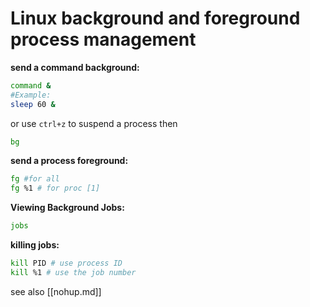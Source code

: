 # Linux background and foreground process management    

**send a command background:**
```bash 
command &
#Example:
sleep 60 &
```
or use `ctrl+z` to suspend a process then
```bash
bg
```
**send a process foreground:**
```bash
fg #for all
fg %1 # for proc [1]
```
**Viewing Background Jobs:**
```bash 
jobs
```
**killing jobs:**
```bash
kill PID # use process ID
kill %1 # use the job number
```

see also [[nohup.md]]